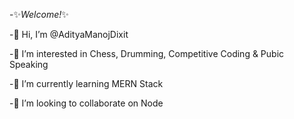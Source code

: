 
-✨_Welcome!_✨ 

-👋 Hi, I’m @AdityaManojDixit

-👀 I’m interested in Chess, Drumming, Competitive Coding & Pubic Speaking

-🌱 I’m currently learning MERN Stack

-💞️ I’m looking to collaborate on Node

